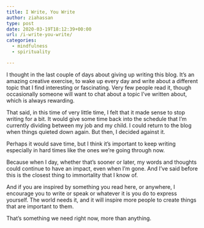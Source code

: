 ```yaml
---
title: I Write, You Write
author: ziahassan
type: post
date: 2020-03-19T18:12:39+00:00
url: /i-write-you-write/
categories:
  - mindfulness
  - spirituality

---
```

I thought in the last couple of days about giving up writing this blog. It’s an amazing creative exercise, to wake up every day and write about a different topic that I find interesting or fascinating. Very few people read it, though occasionally someone will want to chat about a topic I’ve written about, which is always rewarding.

That said, in this time of very little time, I felt that it made sense to stop writing for a bit. It would give some time back into the schedule that I’m currently dividing between my job and my child. I could return to the blog when things quieted down again. But then, I decided against it.

Perhaps it would save time, but I think it’s important to keep writing especially in hard times like the ones we’re going through now.

Because when I day, whether that’s sooner or later, my words and thoughts could continue to have an impact, even when I’m gone. And I’ve said before this is the closest thing to immortality that I know of.

And if you are inspired by something you read here, or anywhere, I encourage you to write or speak or whatever it is you do to express yourself. The world needs it, and it will inspire more people to create things that are important to them.

That’s something we need right now, more than anything.